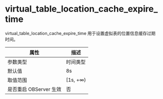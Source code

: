 virtual_table_location_cache_expire_time 
=============================================================

virtual_table_location_cache_expire_time 用于设置虚拟表的位置信息缓存过期时间。


|      **属性**      |  **描述**   |
|------------------|-----------|
| 参数类型             | 时间类型      |
| 默认值              | 8s        |
| 取值范围             | \[1s, +∞) |
| 是否重启 OBServer 生效 | 否         |



